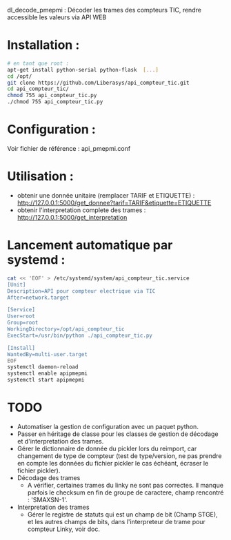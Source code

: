 dl_decode_pmepmi : Décoder les trames des compteurs TIC, rendre accessible les valeurs via API WEB

# Installation :
```bash
# en tant que root :
apt-get install python-serial python-flask  [...]
cd /opt/
git clone https://github.com/Liberasys/api_compteur_tic.git
cd api_compteur_tic/
chmod 755 api_compteur_tic.py
./chmod 755 api_compteur_tic.py
```

# Configuration :
Voir fichier de référence : api_pmepmi.conf

# Utilisation :
- obtenir une donnée unitaire (remplacer TARIF et ETIQUETTE) : http://127.0.0.1:5000/get_donnee?tarif=TARIF&etiquette=ETIQUETTE
- obtenir l'interpretation complete des trames : http://127.0.0.1:5000/get_interpretation

# Lancement automatique par systemd :
```bash
cat << 'EOF' > /etc/systemd/system/api_compteur_tic.service
[Unit]
Description=API pour compteur electrique via TIC
After=network.target

[Service]
User=root
Group=root
WorkingDirectory=/opt/api_compteur_tic
ExecStart=/usr/bin/python ./api_compteur_tic.py

[Install]
WantedBy=multi-user.target
EOF
systemctl daemon-reload
systemctl enable apipmepmi
systemctl start apipmepmi
```

# TODO
  - Automatiser la gestion de configuration avec un paquet python.
  - Passer en héritage de classe pour les classes de gestion de décodage et d'interpretation des trames.
  - Gérer le dictionnaire de donnée du pickler lors du reimport, car changement de type de compteur (test de type/version, ne pas prendre en compte les données du fichier pickler le cas échéant, écraser le fichier pickler).
  - Décodage des trames
    - A vérifier, certaines trames du linky ne sont pas correctes. Il manque parfois le checksum en fin de groupe de caractere, champ rencontré : 'SMAXSN-1'.
  - Interpretation des trames
    - Gérer le registre de statuts qui est un champ de bit (Champ STGE), et les autres champs de bits, dans l'interpreteur de trame pour compteur Linky, voir doc.
